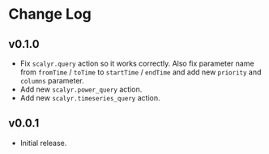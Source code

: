 # Change Log

## v0.1.0

- Fix ``scalyr.query`` action so it works correctly. Also fix parameter name from 
  ``fromTime`` / ``toTime`` to ``startTime`` / ``endTime`` and add new ``priority``
  and ``columns`` parameter.
- Add new ``scalyr.power_query`` action.
- Add new ``scalyr.timeseries_query`` action.

## v0.0.1

- Initial release.
